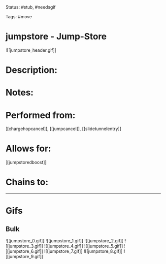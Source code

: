 Status: #stub, #needsgif 

Tags: #move

# jumpstore - Jump-Store
![[jumpstore_header.gif]]
# Description:


# Notes:


# Performed from:
[[chargehopcancel]], [[jumpcancel]], [[slidetunnelentry]]

# Allows for:
[[jumpstoredboost]]

# Chains to:


___
# Gifs
## Bulk
![[jumpstore_0.gif]]
![[jumpstore_1.gif]]
![[jumpstore_2.gif]]
![[jumpstore_3.gif]]
![[jumpstore_4.gif]]
![[jumpstore_5.gif]]
![[jumpstore_6.gif]]
![[jumpstore_7.gif]]
![[jumpstore_8.gif]]
![[jumpstore_9.gif]]